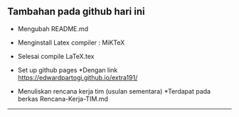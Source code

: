 Tambahan pada github hari ini
---
  * Mengubah README.md
  * Menginstall Latex compiler : MiKTeX
  * Selesai compile LaTeX.tex
  * Set up github pages
    *Dengan link https://edwardpartogi.github.io/extra191/
    
  * Menuliskan rencana kerja tim (usulan sementara)
    *Terdapat pada berkas Rencana-Kerja-TIM.md
---
